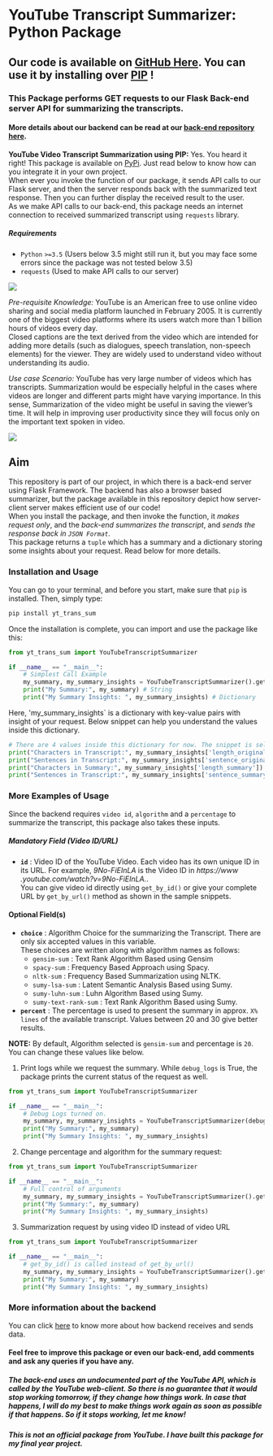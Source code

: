 # YouTube Transcript Summarizer: Python Package
## Our code is available on [GitHub Here](https://github.com/AnujK2901/yt-trans-sum). You can use it by installing over [PIP](https://pypi.org/project/yt-trans-sum/) !

### This Package performs GET requests to our Flask Back-end server API for summarizing the transcripts. 
#### More details about our backend can be read at our [back-end repository here](https://github.com/AnujK2901/yt-sum-flask).

**YouTube Video Transcript Summarization using PIP:** Yes. You heard it right! This package is available on [PyPi](https://pypi.org/project/yt-trans-sum/). Just read below to know how can you integrate it in your own project.\
When ever you invoke the function of our package, it sends API calls to our Flask server, and then the server responds back with the summarized text response. Then you can further display the received result to the user.\
As we make API calls to our back-end, this package needs an internet connection to received summarized transcript using `requests` library.

##### Requirements
* `Python` `>=3.5` (Users below 3.5 might still run it, but you may face some errors since the package was not tested below 3.5)
* `requests` (Used to make API calls to our server)

![](/readme_images/image_cover_p.png)

*Pre-requisite Knowledge:* YouTube is an American free to use online video sharing and social media platform launched in February 2005. It is currently one of the biggest video platforms where its users watch more than 1 billion hours of videos every day.\
Closed captions are the text derived from the video which are intended for adding more details (such as dialogues, speech translation, non-speech elements) for the viewer. They are widely used to understand video without understanding its audio.

*Use case Scenario:* YouTube has very large number of videos which has transcripts. Summarization would be especially helpful in the cases where videos are longer and different parts might have varying importance. In this sense, Summarization of the video might be useful in saving the viewer’s time. It will help in improving user productivity since they will focus only on the important text spoken in video. 

![](/readme_images/demonstration.gif)

## Aim
This repository is part of our project, in which there is a back-end server using Flask Framework. The backend has also a browser based summarizer, but the package available in this repository depict how server-client server makes efficient use of our code!\
When you install the package, and then invoke the function, it *makes request only*, and the *back-end summarizes the transcript*, and *sends the response back in `JSON Format`*.\
This package returns a `tuple` which has a summary and a dictionary storing some insights about your request. Read below for more details.

### Installation and Usage
You can go to your terminal, and before you start, make sure that `pip` is installed. Then, simply type:
```python
pip install yt_trans_sum
```
Once the installation is complete, you can import and use the package like this:
```python
from yt_trans_sum import YouTubeTranscriptSummarizer

if __name__ == "__main__":
    # Simplest Call Example
    my_summary, my_summary_insights = YouTubeTranscriptSummarizer().get_by_url('https://www.youtube.com/watch?v=zhUgaKb0s5A')
    print("My Summary:", my_summary) # String
    print("My Summary Insights: ", my_summary_insights) # Dictionary
```
Here, 'my_summary_insights` is a dictionary with key-value pairs with insight of your request. Below snippet can help you understand the values inside this dictionary.
```python
# There are 4 values inside this dictionary for now. The snippet is self explanatory.
print("Characters in Transcript:", my_summary_insights['length_original'])
print("Sentences in Transcript:", my_summary_insights['sentence_original'])
print("Characters in Summary:", my_summary_insights['length_summary'])
print("Sentences in Transcript:", my_summary_insights['sentence_summary'])
```

### More Examples of Usage
Since the backend requires `video id`, `algorithm` and a `percentage` to summarize the transcript, this package also takes these inputs.
##### Mandatory Field (Video ID/URL)
* **`id`** : Video ID of the YouTube Video. Each video has its own unique ID in its URL. For example, *9No-FiEInLA* is the Video ID in *https​://www​.youtube​.com/watch?v=9No-FiEInLA.*.\
You can give video id directly using `get_by_id()` or give your complete URL by `get_by_url()` method as shown in the sample snippets.
#### Optional Field(s)
* **`choice`** : Algorithm Choice for the summarizing the Transcript. There are only six accepted values in this variable.\
These choices are written along with algorithm names as follows:
    * `gensim-sum` : Text Rank Algorithm Based using Gensim
    * `spacy-sum` : Frequency Based Approach using Spacy.
    * `nltk-sum` : Frequency Based Summarization using NLTK.
    * `sumy-lsa-sum` : Latent Semantic Analysis Based using Sumy.
    * `sumy-luhn-sum` : Luhn Algorithm Based using Sumy.
    * `sumy-text-rank-sum` : Text Rank Algorithm Based using Sumy.
* **`percent`** : The percentage is used to present the summary in approx. `X% lines` of the available transcript. Values between 20 and 30 give better results.

**NOTE:** By default, Algorithm selected is `gensim-sum` and percentage is `20`. You can change these values like below.

1. Print logs while we request the summary. While `debug_logs` is True, the package prints the current status of the request as well.
```python
from yt_trans_sum import YouTubeTranscriptSummarizer

if __name__ == "__main__":
    # Debug Logs turned on.
    my_summary, my_summary_insights = YouTubeTranscriptSummarizer(debug_logs=True).get_by_url('https://www.youtube.com/watch?v=zhUgaKb0s5A')
    print("My Summary:", my_summary)
    print("My Summary Insights: ", my_summary_insights)
```
2. Change percentage and algorithm for the summary request:
```python
from yt_trans_sum import YouTubeTranscriptSummarizer

if __name__ == "__main__":
    # Full control of arguments
    my_summary, my_summary_insights = YouTubeTranscriptSummarizer().get_by_url(video_url='https://www.youtube.com/watch?v=zhUgaKb0s5A', percent=10, choice='sumy-lsa-sum')
    print("My Summary:", my_summary)
    print("My Summary Insights: ", my_summary_insights)
```
3. Summarization request by using video ID instead of video URL
```python
from yt_trans_sum import YouTubeTranscriptSummarizer

if __name__ == "__main__":
    # get_by_id() is called instead of get_by_url()
    my_summary, my_summary_insights = YouTubeTranscriptSummarizer().get_by_id(video_id='zhUgaKb0s5A', percent=10, choice='sumy-lsa-sum')
    print("My Summary:", my_summary)
    print("My Summary Insights: ", my_summary_insights)
```

### More information about the backend
You can click [here](https://github.com/AnujK2901/yt-sum-flask#more-information-about-the-backend) to know more about how backend receives and sends data.

#### Feel free to improve this package or even our back-end, add comments and ask any queries if you have any.

##### The back-end uses an undocumented part of the YouTube API, which is called by the YouTube web-client. So there is no guarantee that it would stop working tomorrow, if they change how things work. In case that happens, I will do my best to make things work again as soon as possible if that happens. So if it stops working, let me know!
##### This is not an official package from YouTube. I have built this package for my final year project.
